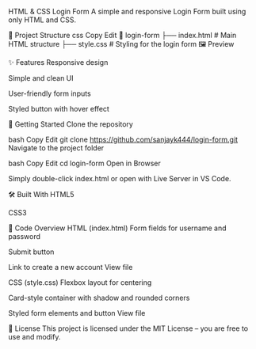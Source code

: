 HTML & CSS Login Form
A simple and responsive Login Form built using only HTML and CSS.

📂 Project Structure
css
Copy
Edit
📁 login-form
 ├── index.html     # Main HTML structure
 ├── style.css      # Styling for the login form
🖼️ Preview
<!-- You can add your screenshot here -->

✨ Features
Responsive design

Simple and clean UI

User-friendly form inputs

Styled button with hover effect

🚀 Getting Started
Clone the repository

bash
Copy
Edit
git clone https://github.com/sanjayk444/login-form.git
Navigate to the project folder

bash
Copy
Edit
cd login-form
Open in Browser

Simply double-click index.html or open with Live Server in VS Code.

🛠️ Built With
HTML5

CSS3

📄 Code Overview
HTML (index.html)
Form fields for username and password

Submit button

Link to create a new account
View file

CSS (style.css)
Flexbox layout for centering

Card-style container with shadow and rounded corners

Styled form elements and button
View file

📜 License
This project is licensed under the MIT License – you are free to use and modify.

